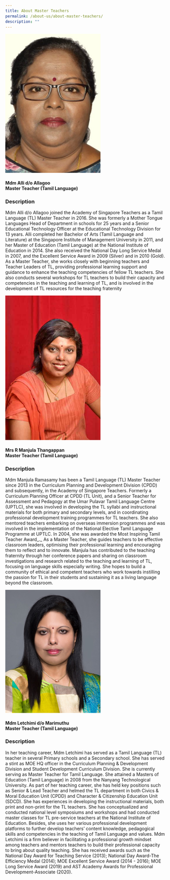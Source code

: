 ```yaml
---
title: About Master Teachers
permalink: /about-us/about-master-teachers/
description: ""
---
```




<img src="/images/picture11.png" style="width:300px">

<h4>Mdm Alli d/o Allagoo<br>
Master Teacher (Tamil Language)</h4>

### Description


Mdm Alli d/o Allagoo joined the Academy of Singapore Teachers as a Tamil Language (TL) Master Teacher in 2016. She was formerly a Mother Tongue Languages Head of Department in schools for 25 years and a Senior Educational Technology Officer at the Educational Technology Division for 13 years. Alli completed her Bachelor of Arts (Tamil Language and Literature) at the Singapore Institute of Management University in 2011, and her Master of Education (Tamil Language) at the National Institute of Education in 2014. She also received the National Day Long Service Medal in 2007, and the Excellent Service Award in 2009 (Silver) and in 2010 (Gold). As a Master Teacher, she works closely with beginning teachers and Teacher Leaders of TL, providing professional learning support and guidance to enhance the teaching competencies of fellow TL teachers. She also conducts several workshops for TL teachers to build their capacity and competencies in the teaching and learning of TL, and is involved in the development of TL resources for the teaching fraternity

<img src="/images/tn-photo--manjula-jpg-mid.jpg" style="width:300px">


<h4>Mrs R Manjula Thangappan<br>
Master Teacher (Tamil Language)</h4>

### Description


Mdm Manjula Ramasamy has been a Tamil Language (TL) Master Teacher since 2013 in the Curriculum Planning and Development Division (CPDD) and subsequently, in the Academy of Singapore Teachers. Formerly a Curriculum Planning Officer at CPDD (TL Unit), and a Senior Teacher for Assessment and Pedagogy at the Umar Pulavar Tamil Language Centre (UPTLC), she was involved in developing the TL syllabi and instructional materials for both primary and secondary levels, and in coordinating professional development training programmes for TL teachers. She also mentored teachers embarking on overseas immersion programmes and was involved in the implementation of the National Elective Tamil Language Programme at UPTLC. In 2004, she was awarded the Most Inspiring Tamil Teacher Award_._&nbsp;As a Master Teacher, she guides teachers to be effective classroom leaders, optimising their professional learning and encouraging them to reflect and to innovate. Manjula has contributed to the teaching fraternity through her conference papers and sharing on classroom investigations and research related to the teaching and learning of TL, focusing on language skills especially writing. She hopes to build a community of ethical and competent teachers who work towards instilling the passion for TL in their students and sustaining it as a living language beyond the classroom.


<img src="/images/mtt-mdm-letchimi.jpg" style="width:300px">

<h4>Mdm Letchimi d/o Marimuthu<br>
Master Teacher (Tamil Language)</h4>

### Description


In her teaching career, Mdm Letchimi has served as a Tamil Language (TL) teacher in several Primary schools and a Secondary school. She has served a stint as MOE HQ officer in the Curriculum Planning &amp; Development Division and Student Development Curriculum Division. She is currently serving as Master Teacher for Tamil Language. She attained a Masters of Education (Tamil Language) in 2008 from the Nanyang Technological University. As part of her teaching career, she has held key positions such as Senior &amp; Lead Teacher and helmed the TL department in both Civics &amp; Moral Education Unit (CPDD) and Character &amp; Citizenship Education Unit (SDCD). She has experiences in developing the instructional materials, both print and non-print for the TL teachers. She has conceptualized and conducted national level symposiums and workshops and had conducted master classes for TL pre-service teachers at the National Institute of Education. Besides, she uses her various professional development platforms to further develop teachers’ content knowledge, pedagogical skills and competencies in the teaching of Tamil Language and values. Mdm Letchimi is a firm believer in facilitating a professional growth mindset among teachers and mentors teachers to build their professional capacity to bring about quality teaching. She has received awards such as the National Day Award for Teaching Service (2013); National Day Award-The Efficiency Medal (2014); MOE Excellent Service Award (2014 - 2016); MOE Long Service Award (2019) and AST Academy Awards for Professional Development-Associate (2020).